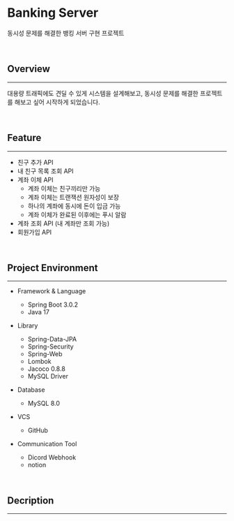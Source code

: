 # Banking Server
동시성 문제를 해결한 뱅킹 서버 구현 프로젝트

<br/>

## Overview
---
대용량 트래픽에도 견딜 수 있게 시스템을 설계해보고, 동시성 문제를 해결한 프로젝트를 해보고 싶어 시작하게 되었습니다.

<br/>

## Feature
---
* 친구 추가 API
* 내 친구 목록 조회 API
* 계좌 이체 API
    - 계좌 이체는 친구끼리만 가능
    - 계좌 이체는 트랜잭션 원자성이 보장
    - 하나의 계좌에 동시에 돈이 입금 가능
    - 계좌 이체가 완료된 이후에는 푸시 알람
* 계좌 조회 API (내 계좌만 조회 가능)
* 회원가입 API

<br/>

## Project Environment
---
* Framework & Language
    * Spring Boot 3.0.2
    * Java 17

* Library
    * Spring-Data-JPA
    * Spring-Security
    * Spring-Web
    * Lombok
    * Jacoco 0.8.8
    * MySQL Driver

* Database
    * MySQL 8.0

* VCS
    * GitHub

* Communication Tool
    * Dicord Webhook
    * notion

<br/>

## Decription
---
